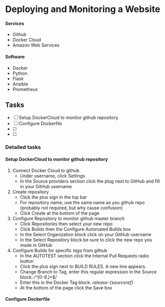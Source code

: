 # Deploying and Monitoring a Website

#### Services
 - Github
 - Docker Cloud
 - Amazon Web Services

#### Software
- Docker
- Python
- Flask
- Ansible
- Prometheus

## Tasks
- [ ] Setup DockerCloud to monitor github repository
- [ ] Configure Dockerfile 
- [ ] 
- [ ]

### Detailed tasks
#### Setup DockerCloud to monitor github repository
1. Connect Docker Cloud to github
    - Under username, click Settings
    - In the Source providers section click the plug next to GitHub and fill in your GitHub username
2. Create repository
    - Click the plus sign in the top bar
    - For repository name, use the same name as you github repo (probably not required, but why cause confusion)
    - Click Create at the bottom of the page
3. Configure Repository to monitor github master branch
    - Click Repositories then select your new repo
    - Click Builds then the Configure Automated Builds box
    - In the Select Organization block click on your GitHub username
    - In the Select Repository block be sure to click the new repo you made in GitHub
4. Configure Builds for specific *tags* from github
    - In the AUTOTEST section click the Internal Pull Requests radio button
    - Click the plus sign next to BUILD RULES.  A new line appears.
    - Change Branch to Tag, enter this regular expression in the Source block:  */^[0-9.]+$/*
    - Enter this in the Docker Tag block:  *release-{sourceref}*
    - At the bottom of the page click the Save box

#### Configure Dockerfile

